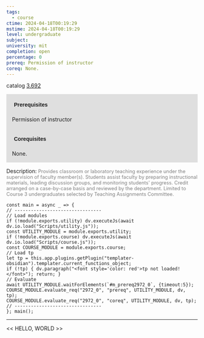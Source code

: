 ```yaml
---
tags:
  - course
ctime: 2024-04-18T00:19:29
mstime: 2024-04-18T00:19:29
level: undergraduate
subject: 
university: mit
completion: open
percentage: 0
prereq: Permission of instructor
coreq: None.
---
```


catalog [3.692](http://student.mit.edu/catalog/m3b.html#3.692)

<span style="display: block; padding: 15px; background-color: rgb(100, 100, 100, 0.2);"><font id="m_prereq2972_0" style="display: block; font-family: Arial, sans-serif; font-weight: bold; padding: 5px">Prerequisites</font><br><span id="prereq2972_0">Permission of instructor</span></span>
<span style="display: block; padding: 15px; background-color: rgb(100, 100, 100, 0.2);"><font id="m_coreq2972_0" style="display: block; font-family: Arial, sans-serif; font-weight: bold; padding: 5px">Corequisites</font><br><span id="coreq2972_0">None.</span></span>

<font style="">Description:</font>
<font style="color: grey; font-size: 0.8rem;">Provides classroom or laboratory teaching experience under the supervision of faculty member(s). Students assist faculty by preparing instructional materials, leading discussion groups, and monitoring students' progress. Credit arranged on a case-by-case basis and reviewed by the department. Limited to Course 3 undergraduates selected by Teaching Assignments Committee.</font>

```dataviewjs
const main = async _ => {
// --------------------------------
// Load modules
if (!module.exports.utility) dv.executeJs(await dv.io.load("Scripts/utility.js"));
const UTILITY_MODULE = module.exports.utility;
if (!module.exports.course) dv.executeJs(await dv.io.load("Scripts/course.js"));
const COURSE_MODULE = module.exports.course;
// Load tp
let tp = this.app.plugins.getPlugin("templater-obsidian").templater.current_functions_object;
if (!tp) { dv.paragraph("<font style='color: red'>tp not loaded!</font>"); return; }
// Evaluate
await UTILITY_MODULE.waitForElements(`#m_prereq2972_0`, {timeout:5});
COURSE_MODULE.evaluate_req("2972_0", "prereq", UTILITY_MODULE, dv, tp);
COURSE_MODULE.evaluate_req("2972_0", "coreq", UTILITY_MODULE, dv, tp);
// --------------------------------
}; main();
```

---

<< HELLO, WORLD >>
